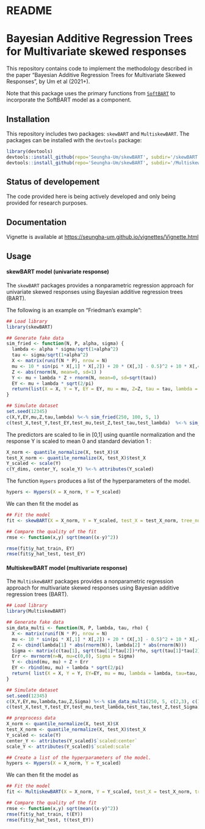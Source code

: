 README
================



# Bayesian Additive Regression Trees for Multivariate skewed responses

This repository contains code to implement the methodology described in
the paper “Bayesian Additive Regression Trees for Multivariate Skewed
Responses”, by Um et al (2021+).

Note that this package uses the primary functions from
[`SoftBART`](https://github.com/theodds/SoftBART) to incorporate the
SoftBART model as a component.

## Installation

This repository includes two packages: `skewBART` and `MultiskewBART`.
The packages can be installed with the `devtools` package:

``` r
library(devtools) 
devtools::install_github(repo='Seungha-Um/skewBART', subdir='/skewBART') 
devtools::install_github(repo='Seungha-Um/skewBART', subdir='/MultiskewBART', force = TRUE) 
```

## Status of developement

The code provided here is being actively developed and only being
provided for research purposes.

## Documentation

Vignette is available at https://seungha-um.github.io/vignettes/Vignette.html

## Usage

#### skewBART model (univariate response)

The `skewBART` packages provides a nonparametric regression approach for
univariate skewed responses using Bayesian additive regression trees
(BART).

The following is an example on “Friedman’s example”:

``` r
## Load library
library(skewBART)

## Generate fake data
sim_fried <- function(N, P, alpha, sigma) {
  lambda <- alpha * sigma/sqrt(1+alpha^2)
  tau <- sigma/sqrt(1+alpha^2)
  X <- matrix(runif(N * P), nrow = N)
  mu <- 10 * sin(pi * X[,1] * X[,2]) + 20 * (X[,3] - 0.5)^2 + 10 * X[,4] + 5 * X[,5]
  Z <- abs(rnorm(N, mean=0, sd=1) )
  Y <- mu + lambda * Z + rnorm(N, mean=0, sd=sqrt(tau))
  EY <- mu + lambda * sqrt(2/pi)
  return(list(X = X, Y = Y, EY = EY, mu = mu, Z=Z, tau = tau, lambda = lambda))
}

## Simulate dataset
set.seed(12345)
c(X,Y,EY,mu,Z,tau,lambda) %<-% sim_fried(250, 100, 5, 1)
c(test_X,test_Y,test_EY,test_mu,test_Z,test_tau,test_lambda)  %<-% sim_fried(250, 100, 5 ,1)
```

The predictors are scaled to lie in \[0,1\] using quantile normalization
and the response Y is scaled to mean 0 and standard deviation 1 :

``` r
X_norm <- quantile_normalize(X, test_X)$X
test_X_norm <- quantile_normalize(X, test_X)$test_X
Y_scaled <- scale(Y)
c(Y_dims, center_Y, scale_Y) %<-% attributes(Y_scaled)
```

The function `Hypers` produces a list of the hyperparameters of the
model.

``` r
hypers <- Hypers(X = X_norm, Y = Y_scaled)
```

We can then fit the model as

``` r
## Fit the model
fit <- skewBART(X = X_norm, Y = Y_scaled, test_X = test_X_norm, tree_num=200, iter= 5000, burn =2500)

## Compare the quality of the fit
rmse <- function(x,y) sqrt(mean((x-y)^2))

rmse(fit$y_hat_train, EY)
rmse(fit$y_hat_test, test_EY)
```

#### MultiskewBART model (multivariate response)

The `MultiskewBART` packages provides a nonparametric regression
approach for multivariate skewed responses using Bayesian additive
regression trees (BART).

``` r
## Load library
library(MultiskewBART)

## Generate fake data
sim_data_multi <- function(N, P, lambda, tau, rho) {
  X <- matrix(runif(N * P), nrow = N)
  mu <- 10 * sin(pi * X[,1] * X[,2]) + 20 * (X[,3] - 0.5)^2 + 10 * X[,4] + 5 * X[,5] 
  Z <- cbind(lambda[1] * abs(rnorm(N)), lambda[2] * abs(rnorm(N)))
  Sigma <- matrix(c(tau[1], sqrt(tau[1]*tau[2])*rho, sqrt(tau[1]*tau[2])*rho, tau[2]), 2, 2)
  Err <- mvrnorm(n=N, mu=c(0,0), Sigma = Sigma)
  Y <- cbind(mu, mu) + Z + Err
  EY <- rbind(mu, mu) + lambda * sqrt(2/pi)
  return( list(X = X, Y = Y, EY=EY, mu = mu, lambda = lambda, tau=tau, Z= Z, Sigma = Sigma) )
}

## Simulate dataset
set.seed(12345)
c(X,Y,EY,mu,lambda,tau,Z,Sigma) %<-% sim_data_multi(250, 5, c(2,3), c(1,1), 0.5)
c(test_X,test_Y,test_EY,test_mu,test_lambda,test_tau,test_Z,test_Sigma) %<-% sim_data_multi(100, 5, c(2,3), c(1,1), 0.5)

## preprocess data
X_norm <- quantile_normalize(X, test_X)$X
test_X_norm <- quantile_normalize(X, test_X)$test_X
Y_scaled <- scale(Y)
center_Y <- attributes(Y_scaled)$`scaled:center`
scale_Y <- attributes(Y_scaled)$`scaled:scale`

## Create a list of the hyperparameters of the model. 
hypers <- Hypers(X = X_norm, Y = Y_scaled)
```

We can then fit the model as

``` r
## Fit the model
fit <- MultiskewBART(X = X_norm, Y = Y_scaled, test_X = test_X_norm, tree_num=200, iter= 2500, burn =5000) 

## Compare the quality of the fit
rmse <- function(x,y) sqrt(mean((x-y)^2))
rmse(fit$y_hat_train, t(EY))
rmse(fit$y_hat_test, t(test_EY))
```
